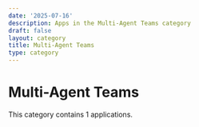 ```yaml
---
date: '2025-07-16'
description: Apps in the Multi-Agent Teams category
draft: false
layout: category
title: Multi-Agent Teams
type: category
---
```


# Multi-Agent Teams

This category contains 1 applications.

